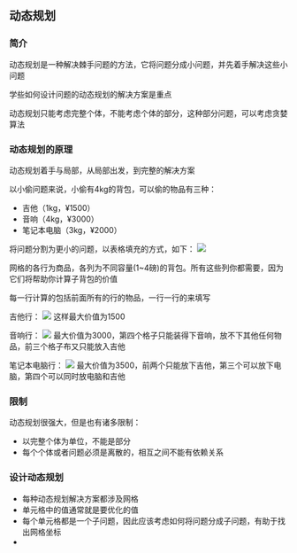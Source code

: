 ## 动态规划

### 简介

动态规划是一种解决棘手问题的方法，它将问题分成小问题，并先着手解决这些小问题

学些如何设计问题的动态规划的解决方案是重点

动态规划只能考虑完整个体，不能考虑个体的部分，这种部分问题，可以考虑贪婪算法

### 动态规划的原理

动态规划着手与局部，从局部出发，到完整的解决方案

以小偷问题来说，小偷有4kg的背包，可以偷的物品有三种：
* 吉他（1kg，¥1500）
* 音响（4kg，¥3000）
* 笔记本电脑（3kg，¥2000）

将问题分割为更小的问题，以表格填充的方式，如下：
![](https://i.loli.net/2019/05/06/5ccf9ede57b40.jpg)

网格的各行为商品，各列为不同容量(1~4磅)的背包。所有这些列你都需要，因为它们将帮助你计算子背包的价值

每一行计算的包括前面所有的行的物品，一行一行的来填写

吉他行：
![](https://i.loli.net/2019/05/06/5ccfa06503edc.jpg)
这样最大价值为1500

音响行：
![](https://i.loli.net/2019/05/06/5ccfa0eb7a838.jpg)
最大价值为3000，第四个格子只能装得下音响，放不下其他任何物品，前三个格子布又只能放入吉他

笔记本电脑行：
![](https://i.loli.net/2019/05/06/5ccfa17279ed8.jpg)
最大价值为3500，前两个只能放下吉他，第三个可以放下电脑，第四个可以同时放电脑和吉他

### 限制

动态规划很强大，但是也有诸多限制：
* 以完整个体为单位，不能是部分
* 每个个体或者问题必须是离散的，相互之间不能有依赖关系

### 设计动态规划

* 每种动态规划解决方案都涉及网格
* 单元格中的值通常就是要优化的值
* 每个单元格都是一个子问题，因此应该考虑如何将问题分成子问题，有助于找出网格坐标
* 